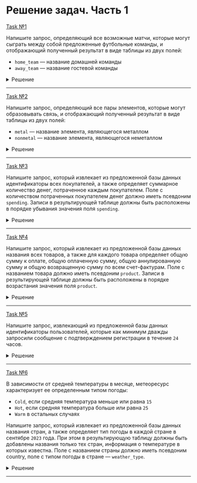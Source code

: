 # Решение задач. Часть 1

[Task №1](https://stepik.org/lesson/1095763/step/1?unit=1106527)

Напишите запрос, определяющий все возможные матчи, которые могут сыграть между собой предложенные футбольные команды, и отображающий полученный результат в виде таблицы из двух полей:

* `home_team` — название домашней команды
* `away_team` — название гостевой команды

<details>
  <summary>Решение</summary>

  ```sql
  SELECT T1.name AS home_team, 
         T2.name AS away_team
  FROM Teams T1 CROSS JOIN Teams T2
  WHERE T1.name != T2.name;
  ```

</details>

---

[Task №2](https://stepik.org/lesson/1095763/step/2?unit=1106527)

Напишите запрос, определяющий все пары элементов, которые могут образовывать связь, и отображающий полученный результат в виде таблицы из двух полей:

* `metal` — название элемента, являющегося металлом
* `nonmetal` — название элемента, являющегося неметаллом

<details>
  <summary>Решение</summary>

  ```sql
  SELECT E1.symbol AS metal,
         E2.symbol AS nonmetal
  FROM Elements E1 CROSS JOIN Elements E2
  WHERE E1.type = 'metal' 
        AND E2.type = 'nonmetal';
  ```

</details>

---

[Task №3](https://stepik.org/lesson/1095763/step/3?unit=1106527)

Напишите запрос, который извлекает из предложенной базы данных идентификаторы всех покупателей, а также определяет суммарное количество денег, потраченное каждым покупателем.
Поле с количеством потраченных покупателем денег должно иметь псевдоним `spending`.
Записи в результирующей таблице должны быть расположены в порядке убывания значения поля `spending`.

<details>
  <summary>Решение</summary>

  ```sql
  SELECT user_id,
         SUM(quantity * pr.price) AS spending
  FROM Orders o
  LEFT JOIN Products pr ON o.product_id = pr.id
  GROUP BY user_id
  ORDER BY spending DESC;
  ```

</details>

---

[Task №4](https://stepik.org/lesson/1095763/step/4?unit=1106527)

Напишите запрос, который извлекает из предложенной базы данных названия всех товаров, а также для каждого товара определяет общую сумму к оплате, общую оплаченную сумму, общую аннулированную сумму и общую возвращенную сумму по всем счет-фактурам.
Поле с названием товара должно иметь псевдоним `product`.
Записи в результирующей таблице должны быть расположены в порядке возрастания значения поля `product`. 

<details>
  <summary>Решение</summary>

  ```sql
  SELECT name AS product,
         IFNULL(SUM(rest), 0) AS rest,
         IFNULL(SUM(paid), 0) AS paid,
         IFNULL(SUM(cancelled), 0) AS cancelled,
         IFNULL(SUM(refunded), 0) AS refunded
  FROM Products pr
  LEFT JOIN Invoices i ON pr.id = product_id 
  GROUP BY pr.id
  ORDER BY product;
  ```

</details>

---

[Task №5](https://stepik.org/lesson/1095763/step/5?unit=1106527)

Напишите запрос, извлекающий из предложенной базы данных идентификаторы пользователей, которые как минимум дважды запросили сообщение с подтверждением регистрации в течение `24` часов.

<details>
  <summary>Решение</summary>

  ```sql
  SELECT DISTINCT c1.user_id
  FROM Confirmations c1
  INNER JOIN Confirmations c2 ON c1.user_id = c2.user_id 
                              AND c1.time_stamp != c2.time_stamp
                              AND ABS(TIMESTAMPDIFF(SECOND, c1.time_stamp, c2.time_stamp)) <= 86400;
  ```

</details>

---

[Task №6](https://stepik.org/lesson/1095763/step/6?unit=1106527)

В зависимости от средней температуры в месяце, метеоресурс характеризует ее определенным типом погоды:

* `Cold`, если средняя температура меньше или равна `15`
* `Hot`, если средняя температура больше или равна `25`
* `Warm` в остальных случаях

Напишите запрос, который извлекает из предложенной базы данных названия стран, а также определяет тип погоды в каждой стране в сентябре `2023` года. При этом в результирующую таблицу должны быть добавлены названия только тех стран, информация о температуре в которых известна.
Поле с названием страны должно иметь псевдоним country, поле с типом погоды в стране — `weather_type`.

<details>
  <summary>Решение</summary>

  ```sql
  SELECT Countries.name AS country,
         CASE 
             WHEN AVG(weather_state) <= 15 THEN 'Cold'
             WHEN AVG(weather_state) >= 25 THEN 'Hot'
             ELSE 'Warm'
         END AS weather_type
  FROM Weather
  LEFT JOIN Countries ON country_id = Countries.id
  WHERE YEAR(day) = 2023 AND MONTH(day) = 9
  GROUP BY country_id;
  ```

</details>

---

